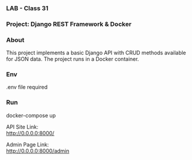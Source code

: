 ### LAB - Class 31
### Project: Django REST Framework & Docker

### About

This project implements a basic Django API with CRUD methods available for JSON data. The project runs in a Docker 
container.

### Env

.env file required

### Run

docker-compose up

API Site Link:\
http://0.0.0.0:8000/

Admin Page Link:\
http://0.0.0.0:8000/admin

